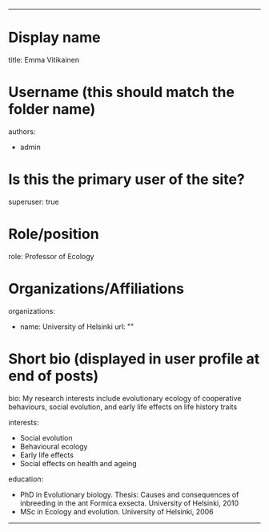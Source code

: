 

---
# Display name
title: Emma Vitikainen

# Username (this should match the folder name)
authors:
- admin

# Is this the primary user of the site?
superuser: true

# Role/position
role: Professor of Ecology

# Organizations/Affiliations
organizations:
- name: University of Helsinki
  url: ""

# Short bio (displayed in user profile at end of posts)
bio: My research interests include evolutionary ecology of cooperative behaviours, social evolution, and early life effects on life history traits  

interests:
- Social evolution
- Behavioural ecology
- Early life effects
- Social effects on health and ageing

education:
- PhD in Evolutionary biology. Thesis: Causes and consequences of inbreeding in the ant Formica exsecta. University of Helsinki, 2010
- MSc in Ecology and evolution. University of Helsinki, 2006


---
